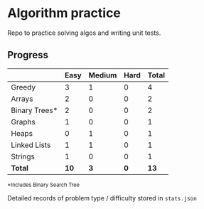 # Algorithm practice

Repo to practice solving algos and writing unit tests.
<!-- These problems are a mix from various algorithm-practice sites, such as AlgoExpert, Leetcode, etc. -->

<!-- todo: display the json data in some online visualization (probably with github pages) -->
<!-- todo: add specific commands for testing difficulties -->

## Progress

<!-- On sites where 'Very Hard' is not a difficulty, I have added problems with a <35% success rate -->
|               | Easy     | Medium   | Hard     | Total    |
| ------------- | -------- | -------- | -------- | -------- |
| Greedy        | 3        | 1        | 0        | 4        |
| Arrays        | 2        | 0        | 0        | 2        |
| Binary Trees* | 2        | 0        | 0        | 2        |
| Graphs        | 1        | 0        | 0        | 1        |
| Heaps         | 0        | 1        | 0        | 1        |
| Linked Lists  | 1        | 1        | 0        | 1        |
| Strings       | 1        | 0        | 0        | 1        |
| **Total**     | **10**   | **3**    | **0**    | **13**   |

<sup>*Includes Binary Search Tree</sup>

Detailed records of problem type / difficulty stored in `stats.json`

<!--
  List of types to add to the graph (when attempted):
    Searching
    Sorting
    Stacks
    Recursion
    Dynamic Programming
    Trie
-->
